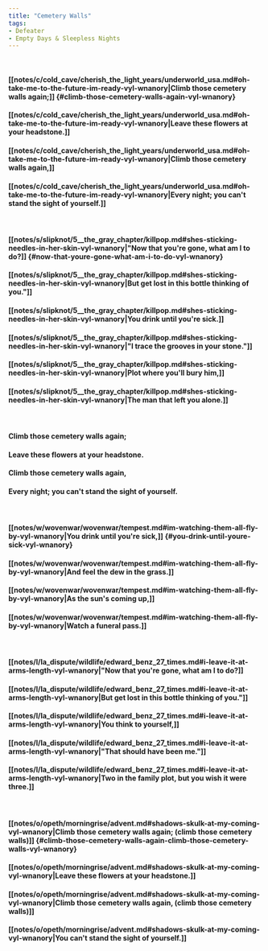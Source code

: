 ```yaml
---
title: "Cemetery Walls"
tags:
- Defeater
- Empty Days & Sleepless Nights
---
```

&nbsp;
#### [[notes/c/cold_cave/cherish_the_light_years/underworld_usa.md#oh-take-me-to-the-future-im-ready-vyl-wnanory|Climb those cemetery walls again;]] {#climb-those-cemetery-walls-again-vyl-wnanory}
#### [[notes/c/cold_cave/cherish_the_light_years/underworld_usa.md#oh-take-me-to-the-future-im-ready-vyl-wnanory|Leave these flowers at your headstone.]]
#### [[notes/c/cold_cave/cherish_the_light_years/underworld_usa.md#oh-take-me-to-the-future-im-ready-vyl-wnanory|Climb those cemetery walls again,]]
#### [[notes/c/cold_cave/cherish_the_light_years/underworld_usa.md#oh-take-me-to-the-future-im-ready-vyl-wnanory|Every night; you can't stand the sight of yourself.]]
&nbsp;
#### [[notes/s/slipknot/5__the_gray_chapter/killpop.md#shes-sticking-needles-in-her-skin-vyl-wnanory|"Now that you're gone, what am I to do?]] {#now-that-youre-gone-what-am-i-to-do-vyl-wnanory}
#### [[notes/s/slipknot/5__the_gray_chapter/killpop.md#shes-sticking-needles-in-her-skin-vyl-wnanory|But get lost in this bottle thinking of you."]]
#### [[notes/s/slipknot/5__the_gray_chapter/killpop.md#shes-sticking-needles-in-her-skin-vyl-wnanory|You drink until you're sick.]]
#### [[notes/s/slipknot/5__the_gray_chapter/killpop.md#shes-sticking-needles-in-her-skin-vyl-wnanory|"I trace the grooves in your stone."]]
#### [[notes/s/slipknot/5__the_gray_chapter/killpop.md#shes-sticking-needles-in-her-skin-vyl-wnanory|Plot where you'll bury him,]]
#### [[notes/s/slipknot/5__the_gray_chapter/killpop.md#shes-sticking-needles-in-her-skin-vyl-wnanory|The man that left you alone.]]
&nbsp;
#### Climb those cemetery walls again;
#### Leave these flowers at your headstone.
#### Climb those cemetery walls again,
#### Every night; you can't stand the sight of yourself.
&nbsp;
#### [[notes/w/wovenwar/wovenwar/tempest.md#im-watching-them-all-fly-by-vyl-wnanory|You drink until you're sick,]] {#you-drink-until-youre-sick-vyl-wnanory}
#### [[notes/w/wovenwar/wovenwar/tempest.md#im-watching-them-all-fly-by-vyl-wnanory|And feel the dew in the grass.]]
#### [[notes/w/wovenwar/wovenwar/tempest.md#im-watching-them-all-fly-by-vyl-wnanory|As the sun's coming up,]]
#### [[notes/w/wovenwar/wovenwar/tempest.md#im-watching-them-all-fly-by-vyl-wnanory|Watch a funeral pass.]]
&nbsp;
#### [[notes/l/la_dispute/wildlife/edward_benz_27_times.md#i-leave-it-at-arms-length-vyl-wnanory|"Now that you're gone, what am I to do?]]
#### [[notes/l/la_dispute/wildlife/edward_benz_27_times.md#i-leave-it-at-arms-length-vyl-wnanory|But get lost in this bottle thinking of you."]]
#### [[notes/l/la_dispute/wildlife/edward_benz_27_times.md#i-leave-it-at-arms-length-vyl-wnanory|You think to yourself,]]
#### [[notes/l/la_dispute/wildlife/edward_benz_27_times.md#i-leave-it-at-arms-length-vyl-wnanory|"That should have been me."]]
#### [[notes/l/la_dispute/wildlife/edward_benz_27_times.md#i-leave-it-at-arms-length-vyl-wnanory|Two in the family plot, but you wish it were three.]]
&nbsp;
#### [[notes/o/opeth/morningrise/advent.md#shadows-skulk-at-my-coming-vyl-wnanory|Climb those cemetery walls again; (climb those cemetery walls)]] {#climb-those-cemetery-walls-again-climb-those-cemetery-walls-vyl-wnanory}
#### [[notes/o/opeth/morningrise/advent.md#shadows-skulk-at-my-coming-vyl-wnanory|Leave these flowers at your headstone.]]
#### [[notes/o/opeth/morningrise/advent.md#shadows-skulk-at-my-coming-vyl-wnanory|Climb those cemetery walls again, (climb those cemetery walls)]]
#### [[notes/o/opeth/morningrise/advent.md#shadows-skulk-at-my-coming-vyl-wnanory|You can't stand the sight of yourself.]]

